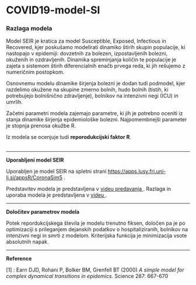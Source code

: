 # COVID19-model-SI


### Razlaga modela

Model SEIR je kratica za model Susceptible, Exposed, Infectious in Recovered, kjer poskušamo modelirati dinamiko štirih skupin populacije, ki nastopajo v epidemiji: dovzetnih za bolezen, izpostavljenih bolezni, okuženih in ozdravljenih. Dinamika spreminjanja količin te populacije je zajeta s sistemom štirih diferencialnih enačb prvega reda, ki jih rešujemo z numeričnim postopkom.

Osnovnemu modelu dinamike širjenja bolezni je dodan tudi podmodel, kjer razdelimo okužene na skupine zmerno bolnih, hudo bolnih (tistih, ki potrebujejo bolnišnično zdravljenje), bolnikov na intenzivni negi (ICU) in umrlih.

Začetni parametri modela zajemajo parametre, ki jih je potrebno oceniti iz stanja dinamike širjenja epidemiološke bolezni. Najpomembnejši parameter je stopnja prenosa okužbe R.

Iz modela se ocenjuje tudi **reporodukcijski faktor R**. 
<br><br>


<hr />
<strong>Uporabljeni model SEIR</strong>

Uporabljen je model SEIR na spletni strani <a href="https://apps.lusy.fri.uni-lj.si/appsR/CoronaSim5/" target="_blank"> https://apps.lusy.fri.uni-lj.si/appsR/CoronaSim5 </a>.

Predstavitev modela je predstavljena v <a href="https://youtu.be/ZzIbNxvGdo8?t=3041" target="_blank"> videu predavanja </a>. 
Razlaga in uporaba modela je predstavljena v <a href="https://youtu.be/WkFdWRNAM8s" target="_blank"> videu </a>.


<hr />
<strong>Določitev parametrov modela</strong>

Potek repordukcijskega števila je modelu trenutno fiksen, določen pa je po optimizaciji s prileganjem dejanskih podatkov o hospitaliziranih, bolnikov na intenzivni negi in smrti z modelom. Kriterijska funkcija je minimizacija vsote absolutnih napak.

<hr />
<strong>Reference</strong>

[1] : Earn DJD, Rohani P, Bolker BM, Grenfell BT (2000) <i>A simple model for complex dynamical transitions in epidemics.</i> Science 287: 667-670 <br>

